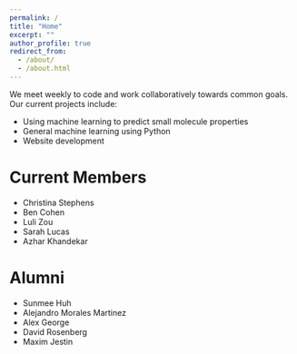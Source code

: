 ```yaml
---
permalink: /
title: "Home"
excerpt: ""
author_profile: true
redirect_from:
  - /about/
  - /about.html
---
```

We meet weekly to code and work collaboratively towards common goals. Our current projects include:

* Using machine learning to predict small molecule properties
* General machine learning using Python
* Website development

Current Members
======
* Christina Stephens
* Ben Cohen
* Luli Zou
* Sarah Lucas
* Azhar Khandekar

Alumni
======
* Sunmee Huh
* Alejandro Morales Martinez
* Alex George
* David Rosenberg
* Maxim Jestin
